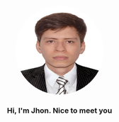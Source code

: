 <p style="text-align: center; width: 300px; margin: 0 auto;">
   <img src="img/3x4_fondo_blanco.jpg" alt="foto de Jhon en traje formal" title="foto de Jhon con fondo blanco" width="200" height="200" style="border-radius: 50%;"/>
   <h3 style="text-align: center;">Hi, I'm Jhon. Nice to meet you</h3>
</p>



